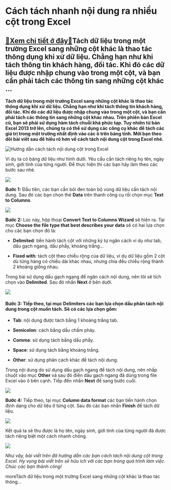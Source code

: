 Cách tách nhanh nội dung ra nhiều cột trong Excel
=================================================

[:gift:Xem chi tiết ở đây:gift:](https://hddtvn.com/cach-tach-nhanh-noi-dung-ra-nhieu-cot-trong-excel/)Tách dữ liệu trong một trường Excel sang những cột khác là thao tác thông dụng khi xử dữ liệu. Chẳng hạn như khi tách thông tin khách hàng, đối tác. Khi đó các dữ liệu được nhập chung vào trong một cột, và bạn cần phải tách các thông tin sang những cột khác …
-------------------------------------------------------------------------------------------------------------------------------------------------------------------------------------------------------------------------------------------------------------------

**Tách dữ liệu trong một trường Excel sang những cột khác là thao tác thông dụng khi xử dữ liệu. Chẳng hạn như khi tách thông tin khách hàng, đối tác. Khi đó các dữ liệu được nhập chung vào trong một cột, và bạn cần phải tách các thông tin sang những cột khác nhau. Trên phiên bản Excel cũ, bạn sẽ phải sử dụng hàm tách chuỗi khá phức tạp. Tuy nhiên từ bản Excel 2013 trở lên, chúng ta có thể sử dụng các công cụ khác để tách các giá trị trong một trường nhất định vào các ô trên bảng tính. Mời bạn theo dõi bài viết sau để hiểu rõ hơn về cách tách nội dung cột trong Excel nhé.**


![Hướng dẫn cách tách nội dung cột trong Excel](https://hddtvn.com/wp-content/uploads/2021/01/tach-cot.jpg)


Ví dụ ta có bảng dữ liệu như hình dưới. Yêu cầu cần tách riêng họ tên, ngày sinh, giới tính của từng người. Để thực hiện thì các bạn hãy làm theo các bước sau nhé.


![](https://hddtvn.com/wp-content/uploads/2021/01/37.png)


**Bước 1:** Đầu tiên, các bạn cần bôi đen toàn bộ vùng dữ liệu cần tách nội dung. Sau đó các bạn chọn thẻ **Data** trên thanh công cụ rồi chọn mục **Text to Columns**.


![](https://hddtvn.com/wp-content/uploads/2021/01/38.png)


**Bước 2:** Lúc này, hộp thoại **Convert Text to Columns Wizard** sẽ hiện ra. Tại mục **Choose the file type that best describes your data** sẽ có hai lựa chọn cho các bạn chọn đó là:




* **Delimited**: tiến hành tách cột với những ký tự ngăn cách ví dụ như tab, dấu gạch ngang, dấu phẩy, khoảng trắng…

* **Fixed with**: tách cột theo chiều rộng của dữ liệu, ví dụ dữ liệu gồm 2 cột dù từng hàng có chiều dài khác nhau, nhưng chia đều chiều rộng thành 2 khoảng giống nhau.



Trong bài sử dụng dấu gạch ngang để ngăn cách nội dung, nên tôi sẽ tích chọn vào **Delimited**. Sau đó nhấn **Next** ở bên dưới.


![](https://hddtvn.com/wp-content/uploads/2021/01/39.png)


#### **Bước 3:** Tiếp theo, tại mục **Delimiters** các bạn lựa chọn dấu phân tách nội dung trong cột muốn tách. Sẽ có các lựa chọn gồm:




* **Tab**: nội dụng được tách bằng 1 khoảng trắng tab.

* **Semicolon**: cách bằng dấu chấm phảy.

* **Comma**: sử dụng tách bằng dấu phẩy.

* **Space**: sử dụng tách bằng khoảng trắng.

* **Other**: sử dụng phân cách khác để tách nội dung.



Trong nội dung do sử dụng dấu gạch ngang để tách nội dung, nên nhấp chuột vào mục **Other** và sau đó điền dấu gạch ngang đã dùng trong file Excel vào ô bên cạnh. Tiếp đến nhấn **Next** để sang bước cuối.


![](https://hddtvn.com/wp-content/uploads/2021/01/40.png)


**Bước 4:** Tiếp theo, tại mục **Column data format** các bạn tiến hành chọn định dạng cho dữ liệu ở từng cột. Sau đó các bạn nhấn **Finish** để tách dữ liệu.


![](https://hddtvn.com/wp-content/uploads/2021/01/41.png)


Kết quả ta sẽ thu được là họ tên, ngày sinh, giới tính của từng người đã được tách riêng biệt một cách nhanh chóng.


![](https://hddtvn.com/wp-content/uploads/2021/01/42.png)


*Như vậy, bài viết trên đã hướng dẫn các bạn cách tách nội dung cột trong Excel. Hy vọng bài viết trên sẽ hữu ích với các bạn trong quá trình làm việc. Chúc các bạn thành công!*


moreTách dữ liệu trong một trường Excel sang những cột khác là thao tác thông…

